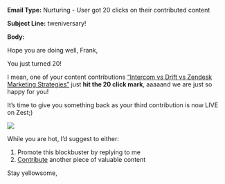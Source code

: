 **Email Type:** Nurturing - User got 20 clicks on their contributed content 

**Subject Line:** tweniversary!

**Body:**

Hope you are doing well, Frank,

You just turned 20!

I mean, one of your content contributions [“Intercom vs Drift vs Zendesk Marketing Strategies”](https://click.zest.is/zst.5e9aebfd951ab?source=chrome&w=2IEH9Ojmm5&i=f30mVwtCgKM)
just **hit the 20 click mark**, aaaaand we are just so happy for you!

It’s time to give you something back as your third contribution is now
LIVE on Zest;)

![](https://media.giphy.com/media/jd756dIsakak0/giphy.gif)

While you are hot, I’d suggest to either:

1.  Promote this blockbuster by replying to me
2.  [Contribute](https://zest.is/contribute-content) another piece of
    valuable content

Stay yellowsome,
